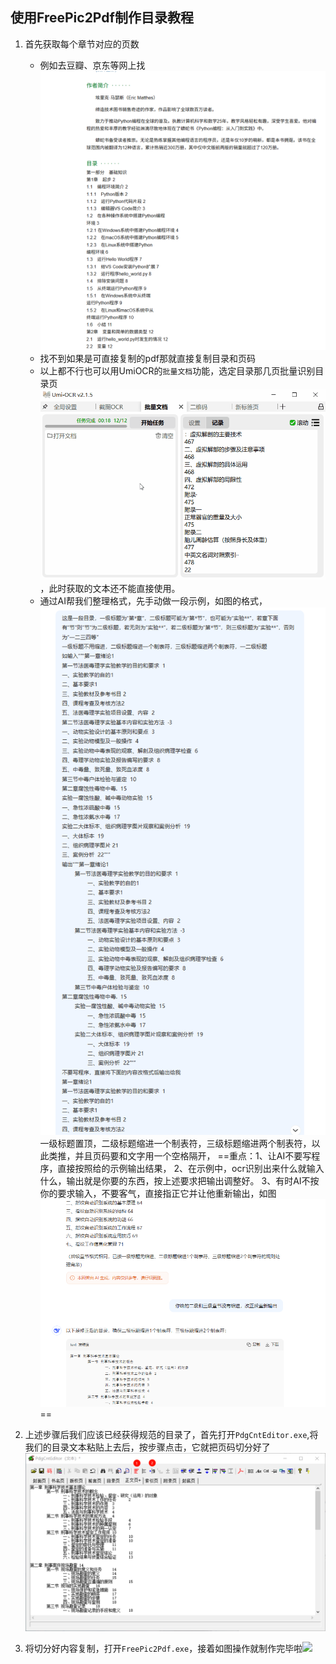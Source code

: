 ## 使用FreePic2Pdf制作目录教程
1. 首先获取每个章节对应的页数
	- 例如去豆瓣、京东等网上找![](assets/images/image.png)
	- 找不到如果是可直接复制的pdf那就直接复制目录和页码
	- 以上都不行也可以用UmiOCR的`批量文档`功能，选定目录那几页批量识别目录页![](assets/images/umi识别目录页.gif)，此时获取的文本还不能直接使用。
	- 通过AI帮我们整理格式，先手动做一段示例，如图的格式，![](assets/images/image%201.png)
	  一级标题置顶，二级标题缩进一个制表符，三级标题缩进两个制表符，以此类推，并且页码要和文字用一个空格隔开，
	  ==重点：1、让AI不要写程序，直接按照给的示例输出结果，
	  2、在示例中，ocr识别出来什么就输入什么，输出就是你要的东西，按上述要求把输出调整好。
	  3、有时AI不按你的要求输入，不要客气，直接指正它并让他重新输出，如图![](assets/images/image%202.png)==
	
2. 上述步骤后我们应该已经获得规范的目录了，首先打开`PdgCntEditor.exe`,将我们的目录文本粘贴上去后，按步骤点击，它就把页码切分好了![](assets/images/image%203.png)
3. 将切分好内容复制，打开`FreePic2Pdf.exe`，接着如图操作就制作完毕啦![](assets/images/FreePic2Pdf.exe使用教程.gif)
